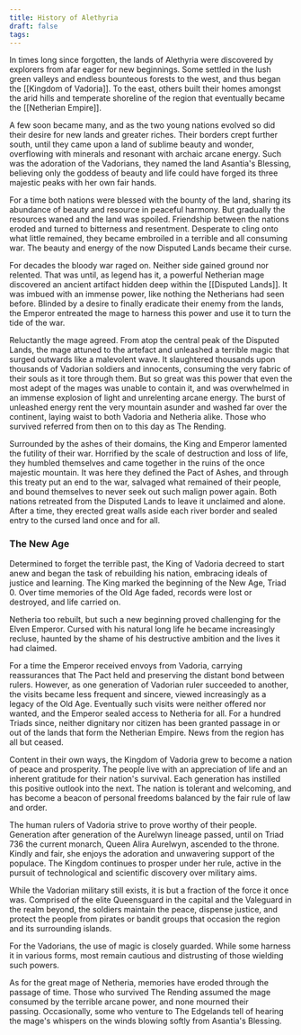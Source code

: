 ```yaml
---
title: History of Alethyria
draft: false
tags:
---
```

In times long since forgotten, the lands of Alethyria were discovered by explorers from afar eager for new beginnings. Some settled in the lush green valleys and endless bounteous forests to the west, and thus began the [[Kingdom of Vadoria]]. To the east, others built their homes amongst the arid hills and temperate shoreline of the region that eventually became the [[Netherian Empire]].

A few soon became many, and as the two young nations evolved so did their desire for new lands and greater riches. Their borders crept further south, until they came upon a land of sublime beauty and wonder, overflowing with minerals and resonant with archaic arcane energy. Such was the adoration of the Vadorians, they named the land Asantia's Blessing, believing only the goddess of beauty and life could have forged its three majestic peaks with her own fair hands.

For a time both nations were blessed with the bounty of the land, sharing its abundance of beauty and resource in peaceful harmony. But gradually the resources waned and the land was spoiled. Friendship between the nations eroded and turned to bitterness and resentment. Desperate to cling onto what little remained, they became embroiled in a terrible and all consuming war. The beauty and energy of the now Disputed Lands became their curse.

For decades the bloody war raged on. Neither side gained ground nor relented. That was until, as legend has it, a powerful Netherian mage discovered an ancient artifact hidden deep within the [[Disputed Lands]]. It was imbued with an immense power, like nothing the Netherians had seen before. Blinded by a desire to finally eradicate their enemy from the lands, the Emperor entreated the mage to harness this power and use it to turn the tide of the war.

Reluctantly the mage agreed. From atop the central peak of the Disputed Lands, the mage attuned to the artefact and unleashed a terrible magic that surged outwards like a malevolent wave. It slaughtered thousands upon thousands of Vadorian soldiers and innocents, consuming the very fabric of their souls as it tore through them. But so great was this power that even the most adept of the mages was unable to contain it, and was overwhelmed in an immense explosion of light and unrelenting arcane energy. The burst of unleashed energy rent the very mountain asunder and washed far over the continent, laying waist to both Vadoria and Netheria alike. Those who survived referred from then on to this day as The Rending.

Surrounded by the ashes of their domains, the King and Emperor lamented the futility of their war. Horrified by the scale of destruction and loss of life, they humbled themselves and came together in the ruins of the once majestic mountain. It was here they defined the Pact of Ashes, and through this treaty put an end to the war, salvaged what remained of their people, and bound themselves to never seek out such malign power again. Both nations retreated from the Disputed Lands to leave it unclaimed and alone. After a time, they erected great walls aside each river border and sealed entry to the cursed land once and for all.
### The New Age

Determined to forget the terrible past, the King of Vadoria decreed to start anew and began the task of rebuilding his nation, embracing ideals of justice and learning. The King marked the beginning of the New Age, Triad 0. Over time memories of the Old Age faded, records were lost or destroyed, and life carried on.

Netheria too rebuilt, but such a new beginning proved challenging for the Elven Emperor. Cursed with his natural long life he became increasingly recluse, haunted by the shame of his destructive ambition and the lives it had claimed.

For a time the Emperor received envoys from Vadoria, carrying reassurances that The Pact held and preserving the distant bond between rulers. However, as one generation of Vadorian ruler succeeded to another, the visits became less frequent and sincere, viewed increasingly as a legacy of the Old Age. Eventually such visits were neither offered nor wanted, and the Emperor sealed access to Netheria for all. For a hundred Triads since, neither dignitary nor citizen has been granted passage in or out of the lands that form the Netherian Empire. News from the region has all but ceased.

Content in their own ways, the Kingdom of Vadoria grew to become a nation of peace and prosperity. The people live with an appreciation of life and an inherent gratitude for their nation's survival. Each generation has instilled this positive outlook into the next. The nation is tolerant and welcoming, and has become a beacon of personal freedoms balanced by the fair rule of law and order.

The human rulers of Vadoria strive to prove worthy of their people. Generation after generation of the Aurelwyn lineage passed, until on Triad 736 the current monarch, Queen Alira Aurelwyn, ascended to the throne. Kindly and fair, she enjoys the adoration and unwavering support of the populace. The Kingdom continues to prosper under her rule, active in the pursuit of technological and scientific discovery over military aims.

While the Vadorian military still exists, it is but a fraction of the force it once was. Comprised of the elite Queensguard in the capital and the Valeguard in the realm beyond, the soldiers maintain the peace, dispense justice, and protect the people from pirates or bandit groups that occasion the region and its surrounding islands.

For the Vadorians, the use of magic is closely guarded. While some harness it in various forms, most remain cautious and distrusting of those wielding such powers.

As for the great mage of Netheria, memories have eroded through the passage of time. Those who survived The Rending assumed the mage consumed by the terrible arcane power, and none mourned their passing. Occasionally, some who venture to The Edgelands tell of hearing the mage's whispers on the winds blowing softly from Asantia's Blessing.